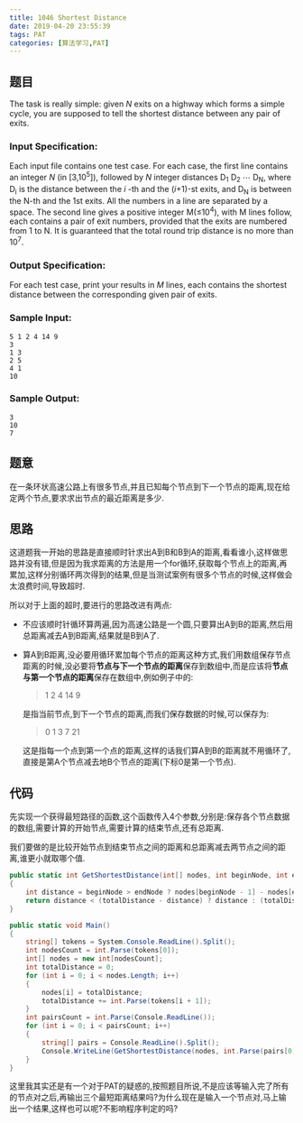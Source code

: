 ```yaml
---
title: 1046 Shortest Distance
date: 2019-04-20 23:55:39
tags: PAT
categories: [算法学习,PAT]
---
```


## 题目

The task is really simple: given *N* exits on a highway which forms a simple cycle, you are supposed to tell the shortest distance between any pair of exits.

### Input Specification:

Each input file contains one test case. For each case, the first line contains an integer *N* (in [3,10<sup>5</sup>]), followed by *N* integer distances D<sub>1</sub> D<sub>2</sub> ⋯ D<sub>N</sub>, where D<sub>i</sub> is the distance between the *i* -th and the (*i*+1)-st exits, and D<sub>N</sub> is between the N-th and the 1st exits. All the numbers in a line are separated by a space. The second line gives a positive integer M(≤10<sup>4</sup>), with M lines follow, each contains a pair of exit numbers, provided that the exits are numbered from 1 to N. It is guaranteed that the total round trip distance is no more than 10<sup>7</sup>.

### Output Specification:

For each test case, print your results in *M* lines, each contains the shortest distance between the corresponding given pair of exits.

### Sample Input:

```in
5 1 2 4 14 9
3
1 3
2 5
4 1
10
```

### Sample Output:

```out
3
10
7
```

<!-- more -->

## 题意

在一条环状高速公路上有很多节点,并且已知每个节点到下一个节点的距离,现在给定两个节点,要求求出节点的最近距离是多少.

## 思路

这道题我一开始的思路是直接顺时针求出A到B和B到A的距离,看看谁小,这样做思路并没有错,但是因为我求距离的方法是用一个for循环,获取每个节点上的距离,再累加,这样分别循环两次得到的结果,但是当测试案例有很多个节点的时候,这样做会太浪费时间,导致超时.

所以对于上面的超时,要进行的思路改进有两点:

- 不应该顺时针循环算两遍,因为高速公路是一个圆,只要算出A到B的距离,然后用总距离减去A到B距离,结果就是B到A了.

- 算A到B距离,没必要用循环累加每个节点的距离这种方式,我们用数组保存节点距离的时候,没必要将**节点与下一个节点的距离**保存到数组中,而是应该将**节点与第一个节点的距离**保存在数组中,例如例子中的:

  > 1 2 4 14 9

  是指当前节点,到下一个节点的距离,而我们保存数据的时候,可以保存为:

  > 0 1 3 7 21

  这是指每一个点到第一个点的距离,这样的话我们算A到B的距离就不用循环了,直接是第A个节点减去地B个节点的距离(下标0是第一个节点).

## 代码

先实现一个获得最短路径的函数,这个函数传入4个参数,分别是:保存各个节点数据的数组,需要计算的开始节点,需要计算的结束节点,还有总距离.

我们要做的是比较开始节点到结束节点之间的距离和总距离减去两节点之间的距离,谁更小就取哪个值.

```c#
public static int GetShortestDistance(int[] nodes, int beginNode, int endNode, int totalDistance)
{
    int distance = beginNode > endNode ? nodes[beginNode - 1] - nodes[endNode - 1] : nodes[endNode - 1] - nodes[beginNode - 1];
    return distance < (totalDistance - distance) ? distance : (totalDistance - distance);
}
```

```c#
public static void Main()
{
    string[] tokens = System.Console.ReadLine().Split();
    int nodesCount = int.Parse(tokens[0]);
    int[] nodes = new int[nodesCount];
    int totalDistance = 0;
    for (int i = 0; i < nodes.Length; i++)
    {
        nodes[i] = totalDistance;
        totalDistance += int.Parse(tokens[i + 1]);
    }
    int pairsCount = int.Parse(Console.ReadLine());
    for (int i = 0; i < pairsCount; i++)
    {
        string[] pairs = Console.ReadLine().Split();
        Console.WriteLine(GetShortestDistance(nodes, int.Parse(pairs[0]), int.Parse(pairs[1]), totalDistance));
    }
}
```

这里我其实还是有一个对于PAT的疑惑的,按照题目所说,不是应该等输入完了所有的节点对之后,再输出三个最短距离结果吗?为什么现在是输入一个节点对,马上输出一个结果,这样也可以呢?不影响程序判定的吗?